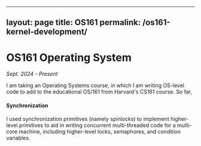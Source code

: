 
---
layout: page
title: OS161 
permalink: /os161-kernel-development/
---

# OS161 Operating System 
*Sept. 2024 - Present* 

I am taking an Operating Systems course, in which I am writing OS-level code to add to the educational OS/161 from Harvard's CS161 course. So far,  

#### Synchronization

I used synchronization primitives (namely spinlocks) to implement higher-level primitives to aid in writing concurrent multi-threaded code for a multi-core machine, including higher-level locks, semaphores, and condition variables.
